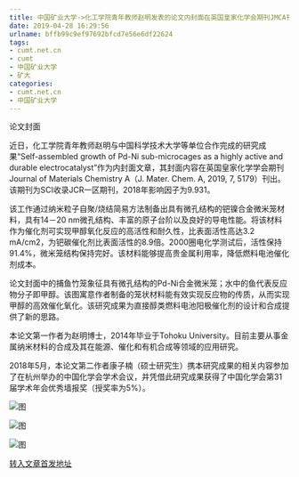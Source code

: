 ```yaml
---
title: 中国矿业大学->化工学院青年教师赵明发表的论文内封面在英国皇家化学会期刊JMCA刊出 | cumt.net.cn
date: 2019-04-28 16:29:56
urlname: bffb99c9ef97692bfcd7e56e6df22624
tags: 
- cumt.net.cn
- cumt
- 中国矿业大学
- 矿大
categories:
- cumt.net.cn
- 中国矿业大学
---
```


论文封面

近日，化工学院青年教师赵明与中国科学技术大学等单位合作完成的研究成果“Self-assembled growth of Pd-Ni sub-microcages as a highly active and durable electrocatalyst”作为内封面文章，其封面内容在英国皇家化学学会期刊Journal of Materials Chemistry A（J. Mater. Chem. A, 2019, 7, 5179）刊出。该期刊为SCI收录JCR一区期刊，2018年影响因子为9.931。

该工作通过纳米粒子自聚/烧结简易方法制备出具有微孔结构的钯镍合金微米笼材料，具有14－20 nm微孔结构、丰富的原子台阶以及良好的导电性能。将该材料作为催化剂可实现甲醇氧化反应的高活性和耐久性，比表面活性高达3.2 mA/cm2，为钯碳催化剂比表面活性的8.9倍。2000圈电化学测试后，活性保持91.4%，微米笼结构保持完好。该材料能够提高贵金属利用率，降低燃料电池催化剂成本。

论文封面中的捕鱼竹笼象征具有微孔结构的Pd-Ni合金微米笼；水中的鱼代表反应物分子即甲醇。该图寓意作者制备的笼状材料能有效实现反应物的传质，从而实现甲醇的高效催化氧化。该研究成果为直接醇类燃料电池阳极催化剂的设计和合成提供了新的思路。

本论文第一作者为赵明博士，2014年毕业于Tohoku University。目前主要从事金属纳米材料的合成及其在能源、催化和有机合成等领域的应用研究。

2018年5月，本论文第二作者康子楠（硕士研究生）携本研究成果的相关内容参加了在杭州举办的中国化学会学术会议，并凭借此研究成果获得了中国化学会第31届学术年会优秀墙报奖（授奖率为5%）。

![图](http://xwzx.cumt.edu.cn/_upload/article/images/a0/11/17a131ec407692ff273d48b1eefc/b25f71f5-23cc-4591-8799-8a241ec23036.gif)

![图](http://xwzx.cumt.edu.cn/_upload/article/images/a0/11/17a131ec407692ff273d48b1eefc/675c7ef0-eaab-4424-a578-3a6aeefc7ba2.png)

![图](http://xwzx.cumt.edu.cn/_upload/article/images/37/fa/768d352b4358bdac5bf62a12b4fe/19a289fa-e486-448a-9937-73013095797b.png)

[转入文章首发地址](http://xwzx.cumt.edu.cn/e9/b2/c513a518578/page.htm)